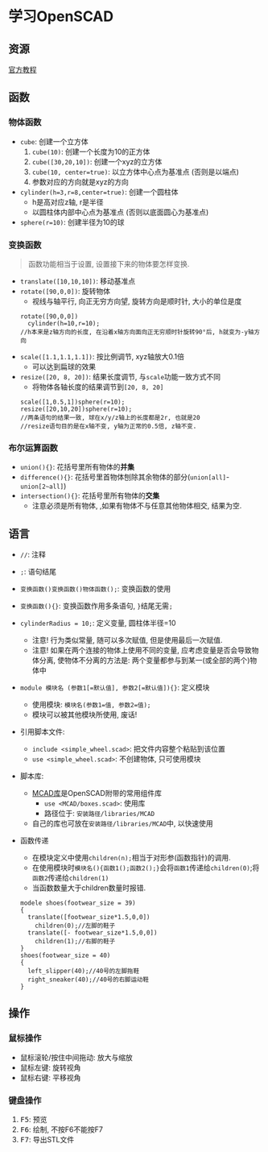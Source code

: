# 学习OpenSCAD
## 资源
[官方教程](https://openscad.org/documentation.html)
## 函数
### 物体函数
* `cube`: 创建一个立方体
  1. `cube(10)`: 创建一个长度为10的正方体
  2. `cube([30,20,10])`: 创建一个xyz的立方体
  3. `cube(10, center=true)`: 以立方体中心点为基准点 (否则是以端点)
  4. 参数对应的方向就是xyz的方向
* `cylinder(h=3,r=8,center=true)`: 创建一个圆柱体
  * h是高对应z轴, r是半径
  * 以圆柱体内部中心点为基准点 (否则以底面圆心为基准点)
* `sphere(r=10)`: 创建半径为10的球

### 变换函数
> 函数功能相当于设置, 设置接下来的物体要怎样变换.
* `translate([10,10,10])`: 移动基准点
* `rotate([90,0,0])`: 旋转物体
  * 视线与轴平行, 向正无穷方向望, 旋转方向是顺时针, 大小的单位是度
  ```openscad
  rotate([90,0,0])
    cylinder(h=10,r=10);
  //h本来是z轴方向的长度, 在沿着x轴方向面向正无穷顺时针旋转90°后, h就变为-y轴方向
  ```
* `scale([1.1,1.1,1.1])`: 按比例调节, xyz轴放大0.1倍
  * 可以达到扁球的效果
* `resize([20, 8, 20])`: 结果长度调节, 与`scale`功能一致方式不同
  * 将物体各轴长度的结果调节到`[20, 8, 20]`
  ```openscad
  scale([1,0.5,1])sphere(r=10);
  resize([20,10,20])sphere(r=10);
  //两条语句的结果一致, 球在x/y/z轴上的长度都是2r, 也就是20
  //resize语句目的是在x轴不变, y轴为正常的0.5倍, z轴不变. 
  ```

### 布尔运算函数
* `union(){}`: 花括号里所有物体的**并集**
* `difference(){}`: 花括号里首物体刨除其余物体的部分(`union[all]`-`union[2~all]`)
* `intersection(){}`: 花括号里所有物体的**交集**
  * 注意必须是所有物体, ,如果有物体不与任意其他物体相交, 结果为空.

  


## 语言
* `//`: 注释
* `;`: 语句结尾
* `变换函数()变换函数()物体函数();`: 变换函数的使用
* `变换函数(){}`: 变换函数作用多条语句, `}`结尾无需`;`
* `cylinderRadius = 10;`: 定义变量, 圆柱体半径=10
  
  * 注意! 行为类似常量, 随可以多次赋值, 但是使用最后一次赋值.
  * 注意! 如果在两个连接的物体上使用不同的变量, 应考虑变量是否会导致物体分离, 使物体不分离的方法是: 两个变量都参与到某一(或全部的两个)物体中
* `module 模块名 (参数1[=默认值], 参数2[=默认值]){}`: 定义模块
  
  * 使用模块: `模块名(参数1=值, 参数2=值);`
  * 模块可以被其他模块所使用, 废话!
* 引用脚本文件:
  * `include <simple_wheel.scad>`: 把文件内容整个粘贴到该位置
  * `use <simple_wheel.scad>`: 不创建物体, 只可使用模块
* 脚本库:
  * [MCAD库](https://github.com/openscad/MCAD)是OpenSCAD附带的常用组件库
    * `use <MCAD/boxes.scad>`: 使用库
    * 路径位于: `安装路径/libraries/MCAD`
  * 自己的库也可放在`安装路径/libraries/MCAD`中, 以快速使用
* 函数传递
  * 在模块定义中使用`children(n);`相当于对形参(函数指针)的调用.
  * 在使用模块时`模块名(){函数1();函数2();}`会将`函数1`传递给`children(0)`;将`函数2`传递给`children(1)`
  * 当函数数量大于children数量时报错.
  ```openscad
  modele shoes(footwear_size = 39)
  {
    translate([footwear_size*1.5,0,0])
      children(0);//左脚的鞋子
    translate([- footwear_size*1.5,0,0])
      children(1);//右脚的鞋子
  }
  shoes(footwear_size = 40)
  {
    left_slipper(40);//40号的左脚拖鞋
    right_sneaker(40);//40号的右脚运动鞋
  }
  ```


## 操作
### 鼠标操作
* 鼠标滚轮/按住中间拖动: 放大与缩放
* 鼠标左键: 旋转视角
* 鼠标右键: 平移视角

### 键盘操作
1. <kbd>F5</kbd>: 预览
2. <kbd>F6</kbd>: 绘制, 不按F6不能按F7
3. <kbd>F7</kbd>: 导出STL文件